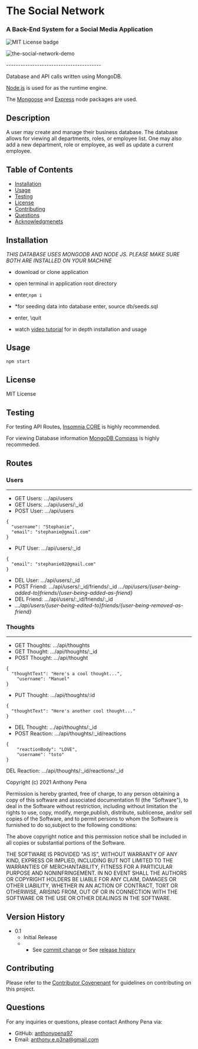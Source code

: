 # The Social Network
### A Back-End System for a Social Media Application
![MIT License badge](https://img.shields.io/badge/license-MIT_License-green)

![the-social-network-demo](https://user-images.githubusercontent.com/79285555/134801587-85d50485-23a9-459b-a7d5-a3367d9ebb00.gif)


<p> ---------------------------------------- </p>

Database and API calls written using MongoDB.

[Node.js](https://nodejs.org/en/) is used for as the runtime engine.

The [Mongoose](https://mongoosejs.com/) and [Express](https://expressjs.com/) node packages are used.

## Description
A user may create and manage their business database. The database allows for viewing all departments, roles, or employee list. One may also add a new department, role or employee, as well as update a current employee.

## Table of Contents
* [Installation](#installation)
* [Usage](#usage)
* [Testing](#testing)
* [License](#license)
* [Contributing](#contributing)
* [Questions](#questions)
* [Acknowledgmenets](#Acknowledgments)

## Installation
*THIS DATABASE USES MONGODB AND NODE JS. PLEASE MAKE SURE BOTH ARE INSTALLED ON YOUR MACHINE*

- download or clone application
- open terminal in application root directory
- enter,`npm i`
- *for seeding data into database enter, source db/seeds.sql
- enter,  \quit

- watch [video tutorial](https://drive.google.com/file/d/1HBElkQdgQxMrk20BcEzHFySapOMfL7aq/view?usp=sharing) for in depth installation and usage

## Usage

```bash
npm start
```

## License
MIT License

## Testing
For testing API Routes, [Insomnia CORE](https://insomnia.rest/) is highly recommended.

For viewing Database information [MongoDB Compass](https://www.mongodb.com/products/compass) is highly recommeded.

## Routes

### Users
---
- GET Users: .../api/users
- GET Users: .../api/users/:_id
- POST User: .../api/users
```
{
  "username": "Stephanie",
  "email": "stephanie@gmail.com"
}
```
- PUT User: .../api/users/:_id
```
{
  "email": "stephanie02@gmail.com"
}
```
- DEL User: .../api/users/:_id
- POST Friend: .../api/users/:_id/friends/:_id
*.../api/users/{user-being-added-to}friends/{user-being-added-as-friend}*
- DEL Friend: .../api/users/:_id/friends/:_id
- *.../api/users/{user-being-edited-to}friends/{user-being-removed-as-friend}*


### Thoughts
---
- GET Thoughts: .../api/thoughts
- GET Thought: .../api/thoughts/:_id
- POST Thought: .../api/thought
```
{
  "thoughtText": "Here's a cool thought...",
	"username": "Manuel"
}
```
- PUT Thought: .../api/thoughts/:id
```
{
  "thoughtText": "Here's another cool thought..."
}
```
- DEL Thought: .../api/thoughts/:_id
- POST Reaction: .../api/thoughts/:_id/reactions
```
{
	"reactionBody": "LOVE",
	"username": "toto"
}
```
DEL Reaction: .../api/thoughts/:_id/reactions/:_id
    
Copyright (c) 2021 Anthony Pena

Permission is hereby granted, free of charge, to any person obtaining a copy of this software and associated documentation fil (the "Software"), to deal in the Software without restriction, including without limitation the rights to use, copy, modify, merge,publish, distribute, sublicense, and/or sell copies of the Software, and to permit persons to whom the Software is furnished to do so,subject to the following conditions:
            
The above copyright notice and this permission notice shall be included in all copies or substantial portions of the Software.
            
THE SOFTWARE IS PROVIDED "AS IS", WITHOUT WARRANTY OF ANY KIND, EXPRESS OR IMPLIED, INCLUDING BUT NOT LIMITED TO THE WARRANTIES OF MERCHANTABILITY, FITNESS FOR A PARTICULAR PURPOSE AND NONINFRINGEMENT. IN NO EVENT SHALL THE AUTHORS OR COPYRIGHT HOLDERS BE LIABLE FOR ANY CLAIM, DAMAGES OR OTHER LIABILITY, WHETHER IN AN ACTION OF CONTRACT, TORT OR OTHERWISE, ARISING FROM, OUT OF OR IN CONNECTION WITH THE SOFTWARE OR THE USE OR OTHER DEALINGS IN THE SOFTWARE.

## Version History
    
* 0.1
    * Initial Release
    * * See [commit change](https://github.com/anthonypena97/the-social-network/commits/main) or See [release history](https://github.com/anthonypena97/the-social-network/releases)

## Contributing
Please refer to the [Contributor Covenenant](https://www.contributor-covenant.org/) for guidelines on contributing on this project.

## Questions
For any inquiries or questions, please contact Anthony Pena via:
* GitHub: [anthonypena97](https://github.com/anthonypena97)
* Email: <anthony.e.p3na@gmail.com>
